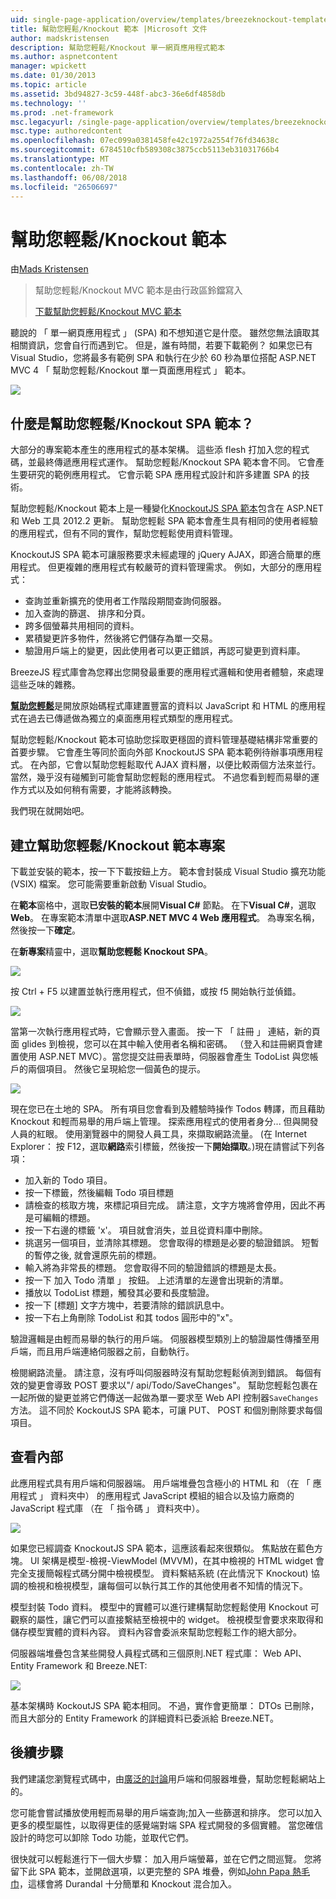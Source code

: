 ```yaml
---
uid: single-page-application/overview/templates/breezeknockout-template
title: 幫助您輕鬆/Knockout 範本 |Microsoft 文件
author: madskristensen
description: 幫助您輕鬆/Knockout 單一網頁應用程式範本
ms.author: aspnetcontent
manager: wpickett
ms.date: 01/30/2013
ms.topic: article
ms.assetid: 3bd94827-3c59-448f-abc3-36e6df4858db
ms.technology: ''
ms.prod: .net-framework
msc.legacyurl: /single-page-application/overview/templates/breezeknockout-template
msc.type: authoredcontent
ms.openlocfilehash: 07ec099a0381458fe42c1972a2554f76fd34638c
ms.sourcegitcommit: 6784510cfb589308c3875ccb5113eb31031766b4
ms.translationtype: MT
ms.contentlocale: zh-TW
ms.lasthandoff: 06/08/2018
ms.locfileid: "26506697"
---
```

<a name="breezeknockout-template"></a>幫助您輕鬆/Knockout 範本
====================
由[Mads Kristensen](https://github.com/madskristensen)

> 幫助您輕鬆/Knockout MVC 範本是由行政區鈴鐺寫入
> 
> [下載幫助您輕鬆/Knockout MVC 範本](https://go.microsoft.com/fwlink/?LinkId=282649)


聽說的 「 單一網頁應用程式 」 (SPA) 和不想知道它是什麼。 雖然您無法讀取其相關資訊，您會自行而遇到它。 但是，誰有時間，若要下載範例？ 如果您已有 Visual Studio，您將最多有範例 SPA 和執行在少於 60 秒為單位搭配 ASP.NET MVC 4 「 幫助您輕鬆/Knockout 單一頁面應用程式 」 範本。

![](http://www.breezejs.com/sites/all/images/spa-template/ZephyrRunning.png)

## <a name="what-is-the-breezeknockout-spa-template"></a>什麼是幫助您輕鬆/Knockout SPA 範本？

大部分的專案範本產生的應用程式的基本架構。 這些添 flesh 打加入您的程式碼，並最終傳遞應用程式運作。 幫助您輕鬆/Knockout SPA 範本會不同。 它會產生要研究的範例應用程式。 它會示範 SPA 應用程式設計和許多建置 SPA 的技術。

幫助您輕鬆/Knockout 範本上是一種變化[KnockoutJS SPA 範本](../introduction/knockoutjs-template.md)包含在 ASP.NET 和 Web 工具 2012.2 更新。 幫助您輕鬆 SPA 範本會產生具有相同的使用者經驗的應用程式，但有不同的實作，幫助您輕鬆使用資料管理。

KnockoutJS SPA 範本可讓服務要求未經處理的 jQuery AJAX，即適合簡單的應用程式。 但更複雜的應用程式有較嚴苛的資料管理需求。 例如，大部分的應用程式：

- 查詢並重新擴充的使用者工作階段期間查詢伺服器。
- 加入查詢的篩選、 排序和分頁。
- 跨多個螢幕共用相同的資料。
- 累積變更許多物件，然後將它們儲存為單一交易。
- 驗證用戶端上的變更，因此使用者可以更正錯誤，再認可變更到資料庫。

BreezeJS 程式庫會為您釋出您開發最重要的應用程式邏輯和使用者體驗，來處理這些乏味的雜務。

[**幫助您輕鬆**](http://www.breezejs.com/?utm_source=ms-spa)是開放原始碼程式庫建置豐富的資料以 JavaScript 和 HTML 的應用程式在過去已傳遞做為獨立的桌面應用程式類型的應用程式。

幫助您輕鬆/Knockout 範本可協助您採取更穩固的資料管理基礎結構非常重要的首要步驟。 它會產生等同於面向外部 KnockoutJS SPA 範本範例待辦事項應用程式。 在內部，它會以幫助您輕鬆取代 AJAX 資料層，以便比較兩個方法來並行。 當然，幾乎沒有碰觸到可能會幫助您輕鬆的應用程式。 不過您看到輕而易舉的運作方式以及如何稍有需要，才能將該轉換。

我們現在就開始吧。

## <a name="create-a-breezeknockout-template-project"></a>建立幫助您輕鬆/Knockout 範本專案

下載並安裝的範本，按一下下載按鈕上方。 範本會封裝成 Visual Studio 擴充功能 (VSIX) 檔案。 您可能需要重新啟動 Visual Studio。

在**範本**窗格中，選取**已安裝的範本**展開**Visual C#** 節點。 在下**Visual C#**，選取**Web**。 在專案範本清單中選取**ASP.NET MVC 4 Web 應用程式**。 為專案名稱，然後按一下**確定**。

在**新專案**精靈中，選取**幫助您輕鬆 Knockout SPA**。

![](http://www.breezejs.com/sites/all/images/spa-template/SelectBreezeKOSpaTemplate.png)

按 Ctrl + F5 以建置並執行應用程式，但不偵錯，或按 f5 開始執行並偵錯。

![](http://www.breezejs.com/sites/all/images/spa-template/ZephyrRunning.png)

當第一次執行應用程式時，它會顯示登入畫面。 按一下 「 註冊 」 連結，新的頁面 glides 到檢視，您可以在其中輸入使用者名稱和密碼。 （登入和註冊網頁會建置使用 ASP.NET MVC）。當您提交註冊表單時，伺服器會產生 TodoList 與您帳戶的兩個項目。 然後它呈現給您一個黃色的提示。

![](http://www.breezejs.com/sites/all/images/spa-template/TodoList.png)

現在您已在土地的 SPA。 所有項目您會看到及體驗時操作 Todos 轉譯，而且藉助 Knockout 和輕而易舉的用戶端上管理。 探索應用程式的使用者身分... 但與開發人員的紅眼。 使用瀏覽器中的開發人員工具，來擷取網路流量。 (在 Internet Explorer： 按 F12，選取**網路**索引標籤，然後按一下**開始擷取**。)現在請嘗試下列各項：

- 加入新的 Todo 項目。
- 按一下標籤，然後編輯 Todo 項目標題
- 請檢查的核取方塊，來標記項目完成。 請注意，文字方塊將會停用，因此不再是可編輯的標題。
- 按一下右邊的標籤 'x'。 項目就會消失，並且從資料庫中刪除。
- 挑選另一個項目，並清除其標題。 您會取得的標題是必要的驗證錯誤。 短暫的暫停之後, 就會還原先前的標題。
- 輸入將為非常長的標題。 您會取得不同的驗證錯誤的標題是太長。
- 按一下 加入 Todo 清單 」 按鈕。 上述清單的左邊會出現新的清單。
- 播放以 TodoList 標題，觸發其必要和長度驗證。
- 按一下 [標題] 文字方塊中，若要清除的錯誤訊息中。
- 按一下右上角刪除 TodoList 和其 todos 圓形中的"x"。

驗證邏輯是由輕而易舉的執行的用戶端。 伺服器模型類別上的驗證屬性傳播至用戶端，而且用戶端連絡伺服器之前，自動執行。

檢閱網路流量。 請注意，沒有呼叫伺服器時沒有幫助您輕鬆偵測到錯誤。 每個有效的變更會導致 POST 要求以"/ api/Todo/SaveChanges"。 幫助您輕鬆包裹在一起所做的變更並將它們傳送一起做為單一要求至 Web API 控制器`SaveChanges`方法。 這不同於 KockoutJS SPA 範本，可讓 PUT、 POST 和個別刪除要求每個項目。

## <a name="peek-inside"></a>查看內部

此應用程式具有用戶端和伺服器端。 用戶端堆疊包含極小的 HTML 和 （在 「 應用程式 」 資料夾中） 的應用程式 JavaScript 模組的組合以及協力廠商的 JavaScript 程式庫 （在 「 指令碼 」 資料夾中）。

![](http://www.breezejs.com/sites/all/images/spa-template/ClientArchitecture.png)

如果您已經調查 KnockoutJS SPA 範本，這應該看起來很類似。 焦點放在藍色方塊。 UI 架構是模型-檢視-ViewModel (MVVM)，在其中檢視的 HTML widget 會完全支援簡報程式碼分開中檢視模型。 資料繫結系統 (在此情況下 Knockout) 協調的檢視和檢視模型，讓每個可以執行其工作的其他使用者不知情的情況下。

模型封裝 Todo 資料。 模型中的實體可以進行建構幫助您輕鬆使用 Knockout 可觀察的屬性，讓它們可以直接繫結至檢視中的 widget。 檢視模型會要求來取得和儲存模型實體的資料內容。 資料內容會委派來幫助您輕鬆工作的絕大部分。

伺服器端堆疊包含某些開發人員程式碼和三個原則.NET 程式庫： Web API、 Entity Framework 和 Breeze.NET:

![](http://www.breezejs.com/sites/all/images/spa-template/ServerArchitecture.png)

基本架構時 KockoutJS SPA 範本相同。 不過，實作會更簡單： DTOs 已刪除，而且大部分的 Entity Framework 的詳細資料已委派給 Breeze.NET。

## <a name="next-steps"></a>後續步驟

我們建議您瀏覽程式碼中，由[廣泛的討論](http://www.breezejs.com/spa-template?utm_source=ms-spa)用戶端和伺服器堆疊，幫助您輕鬆網站上的。

您可能會嘗試播放使用輕而易舉的用戶端查詢;加入一些篩選和排序。 您可以加入更多的模型屬性，以取得更佳的感覺端對端 SPA 程式開發的多個實體。 當您確信設計的時您可以卸除 Todo 功能，並取代它們。

很快就可以輕鬆進行下一個大步驟： 加入用戶端螢幕，並在它們之間巡覽。 您將留下此 SPA 範本，並開啟選項，以更完整的 SPA 堆疊，例如[John Papa 熱毛巾](https://github.com/johnpapa/HotTowel#readme "熱毛巾")，這樣會將 Durandal 十分簡單和 Knockout 混合加入。
